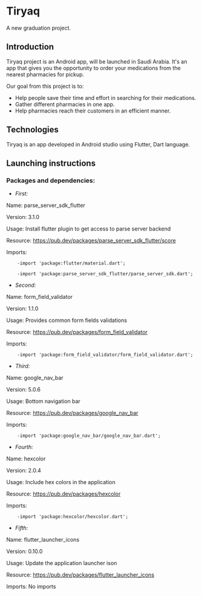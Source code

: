 # Tiryaq

A new graduation project.

## Introduction
Tiryaq project is an Android app, will be launched in Saudi Arabia.
It's an app that gives you the opportunity to order your medications from the nearest pharmacies for pickup.

Our goal from this project is to:

- Help people save their time and effort in searching for their medications.
- Gather different pharmacies in one app.
- Help pharmacies reach their customers in an efficient manner.

## Technologies
Tiryaq is an app developed in Android studio using Flutter, Dart language.

## Launching instructions

### Packages and dependencies:
- *First:* 

Name: parse_server_sdk_flutter

Version: 3.1.0

Usage: Install flutter plugin to get access to parse server backend 

Resource: https://pub.dev/packages/parse_server_sdk_flutter/score

Imports: 

        -import 'package:flutter/material.dart';
        
        -import 'package:parse_server_sdk_flutter/parse_server_sdk.dart';
    
- *Second:* 

Name: form_field_validator

Version: 1.1.0

Usage: Provides common form fields validations

Resource: https://pub.dev/packages/form_field_validator

Imports: 

        -import 'package:form_field_validator/form_field_validator.dart';

- *Third:* 

Name: google_nav_bar

Version: 5.0.6

Usage: Bottom navigation bar

Resource: https://pub.dev/packages/google_nav_bar

Imports: 

        -import 'package:google_nav_bar/google_nav_bar.dart';

- *Fourth:* 

Name: hexcolor

Version: 2.0.4

Usage: Include hex colors in the application

Resource: https://pub.dev/packages/hexcolor

Imports:

        -import 'package:hexcolor/hexcolor.dart';

- *Fifth:* 

Name: flutter_launcher_icons

Version: 0.10.0

Usage: Update the application launcher ison

Resource: https://pub.dev/packages/flutter_launcher_icons

Imports: No imports

